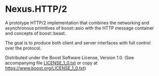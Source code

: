 Nexus.HTTP/2
============

A prototype HTTP/2 implementation that combines the networking and asynchronous primitives of boost::asio with the HTTP message container and concepts of boost::beast.

The goal is to produce both client and server interfaces with full control over the protocol.

Distributed under the Boost Software License, Version 1.0. (See accompanying file [LICENSE_1_0.txt](LICENSE_1_0.txt) or copy at https://www.boost.org/LICENSE_1_0.txt)

